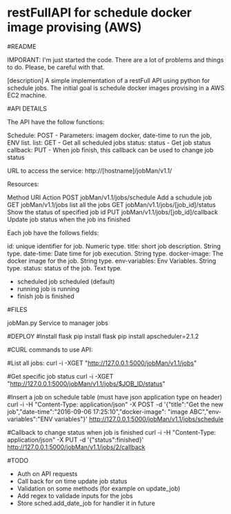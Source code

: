 # restFullAPI for schedule docker image provising (AWS)
#README

IMPORANT: I'm just started the code. There are a lot of problems and things to do. Please, be careful with that.

[description]
A simple implementation of a restFull API using python for schedule jobs. The initial goal is schedule docker images provising in a AWS EC2 machine.

#API DETAILS

The API have the follow functions:

Schedule: POST - Parameters: imagem docker, date-time to run the job, ENV list.
list: GET - Get all scheduled jobs
status: status - Get job status
callback: PUT  - When job finish, this callback can be used to change job status

URL to access the service: http://[hostname]/jobMan/v1.1/

Resources:

Method	URI					Action
POST	jobMan/v1.1/jobs/schedule		Add a schudule job
GET	jobMan/v1.1/jobs			list all the jobs
GET	jobMan/v1.1/jobs/[job_id]/status	Show the status of specified job id
PUT	jobMan/v1.1/jobs/[job_id]/callback	Update job status when the job ins finished

Each job have the follows fields:

id: unique identifier for job. Numeric type.
title: short job description. String type.
date-time: Date time for job execution. String type.
docker-image: The docker image for the job. String type.
env-variables: Env Variables. String type.
status: status of the job. Text type.
 - scheduled	job scheduled (default)
 - running	job is running
 - finish	job is finished

#FILES

jobMan.py	Service to manager jobs

#DEPLOY
#Install flask
pip install flask
pip install apscheduler=2.1.2

#CURL commands to use API:

#List all jobs:
curl -i -XGET "http://127.0.0.1:5000/jobMan/v1.1/jobs"

#Get specific job status
curl -i -XGET "http://127.0.0.1:5000/jobMan/v1.1/jobs/$JOB_ID/status"

#Insert a job on schedule table (must have json application type on header)
curl -i -H "Content-Type: application/json" -X POST -d '{"title":"Get the new job","date-time":"2016-09-06 17:25:10","docker-image": "image ABC","env-variables":"ENV variables"}' http://127.0.0.1:5000/jobMan/v1.1/jobs/schedule

#Callback to change status when job is finished
curl -i -H "Content-Type: application/json" -X PUT -d '{"status":finished}' http://127.0.0.1:5000/jobMan/v1.1/jobs/2/callback


#TODO
- Auth on API requests
- Call back for on time update job status
- Validation on some methods (for example on update_job)
- Add regex to validade inputs for the jobs
- Store sched.add_date_job for handler it in future
